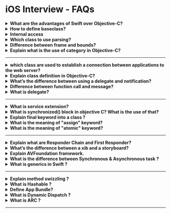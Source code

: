 # iOS Interview - FAQs

<details><summary><b>What are the advantages of Swift over Objective-C?</b></summary>

- Swift is easier to read and maintain.
- Swift is safer & faster.
- Swift is unified with memory management.
- Swift support dynamic libraries.
- Swift Playgrounds encourages interactive coding.

</details>

<details><summary><b>How to define baseclass?</b></summary><br/>
A class which does not have a superclass is called the base-class.
</details>

<details><summary><b>Internal access</b></summary><br/>

Internal access enables entities to be used within any source file from their defining module, but not in any source file outside of the module. Internal access is the default level of access.

</details>

<details><summary><b>Which class to use parsing?</b></summary><br/>

`NSXML` class can be used to parse xml document.

</details>

<details><summary><b>Difference between frame and bounds?
</b></summary><br/>

The bounds of an UIView is the rectangle, expressed as a location (x,y) and size (width, height) relative to its own coordinate system (0,0). The frame of an UIView is the rectangle, expressed as a location (x,y) and size (width, height) relative to the superview it is contained within.

</details>

<details><summary><b>
Explain what is the use of category in Objective-C?
</b></summary><br/>

The use of category in Objective-C is to extend an existing class by appending behavior that is useful only in certain situations. To add such extension to existing classes, objective –C provides extensions and categories. The syntax used to define a category is @interface keyword.

</details>

---

<details><summary><b>which class are used to establish a connection between applications to the web server?</b></summary><br/>

- NSURL
- NSURLRequest
- NSURLConnection
</details>

<details><summary><b>Explain class definition in Objective-C?</b></summary>

A class definition begins with the keyword @interface followed by the interface (class) name, and the class body, closed by a pair of curly braces.  In Objective-C, all classed are retrieved from the base class called NSObject. It gives basic methods like memory allocation and initialization.

</details>

<details><summary><b>What’s the difference between using a delegate and notification?</b></summary>

Both are used for sending values and messages to the interested parties. A delegate is for one-to-one communication and is a pattern promoted by Apple.

In delegation, the class raising events will have a property for the delegate and will typically expect it to implement some protocol. The delegating class can then call the delegates protocol methods.

Notification allows a class to broadcast events across the entire application to any interested parties. The broadcasting class doesn’t need to know anything about the listeners for this event, therefore notification is very useful in helping to decouple components in an application.

</details>

<details><summary><b>Difference between function call and message?</b></summary>

The difference between function call and message is that a function and its arguments are linked together in the compiled code, but a message and a receiving object are not linked  until the program is executing and the message is sent.

</details>

<details><summary><b>What is delegate?</b></summary>

Delegation is a commonly used pattern in object-oriented programming. It is a situation where an object, instead of performing a task itself, delegates that task to another, helper object. The helper object is called the delegate.

A delegate allows one object to send messages to another object when an event happens.

A delegate is just an object that another object sends messages to when certain things happen, so that the delegate can handle app-specific details the original object wasn't designed for. It's a way of customizing behavior without sub classing.

</details>

---

<details><summary><b>What is service extension?</b></summary>

The service extension allows to change the content in a notification before it is presented.

Ojha, Bandana. 200+ Frequently Asked Interview Questions & Answers in iOS Development: Swift & Objective -C Programming (Interview Q & A Series Book 9) (p. 12). Kindle Edition.

</details>

<details><summary><b>What is synchronized() block in objective C? What is the use of that?</b></summary>

The synchronized() directive locks a section of code for use by a single thread. Other threads are blocked until the thread exits the protected code.

</details>

<details><summary><b>Explain final keyword into a class ?</b></summary>

A class that is declared final cannot be sub classed.

</details>

<details><summary><b>What is the meaning of "assign" keyword?</b></summary>

Assign creates a reference from one object to another without increasing the retain count of the source object.

</details>

<details><summary><b>What is the meaning of "atomic" keyword?</b></summary>

“atomic”, the synthesized setter/getter will ensure that a whole value is always returned from the getter or set by the setter, only single thread can access variable to get or set value at a time.

</details>

---

<details><summary><b>Explain what are Responder Chain and First Responder?</b></summary>

A ResponderChain is a hierarchy of objects that can respond to events received. The first object in the ResponderChain is called the FirstResponder.

</details>

<details><summary><b>What’s the difference between a xib and a storyboard?</b></summary>

Both are used in Xcode to layout screens (view controllers). A xib defines a single View or View Controller screen, while a storyboard shows many view controllers and shows the relationship between them.

</details>

<details><summary><b>Explain AVFoundation framework.</b></summary>

AVFoundation allows us to work on a detailed level with time-based audio-visual data. With it, we can create, edit, analyze, and re-encode media files. AVFoundation has two sets of APIs, one is video and other one is audio.

</details>

<details><summary><b>What is the difference between Synchronous & Asynchronous task ?</b></summary>

Synchronous: waits until the task has completed Asynchronous: completes a task in background and can notify you when complete

</details>

<details><summary><b>What is generics in Swift ?</b></summary>

Generics create code that does not get specific about underlying data types.

</details>

---

<details><summary><b>Explain method swizzling ?</b></summary>

Method swizzling is a well-known practice in Objective-C and in other languages that support dynamic method dispatching. Through swizzling, the implementation of a method can be replaced with a different one at runtime, by changing the mapping

between a specific #selector(method) and the function that contains its implementation.

To use method swizzling with your Swift classes there are two requirements that you must comply with:-

- The class containing the methods to be swizzled must extend NSObject.
- The methods you want to swizzle must have the dynamic attribute.
</details>

<details><summary><b>What is Hashable ?</b></summary>

Hashable allows us to use our objects as keys in a dictionary. So, we can make our custom types.

</details>

<details><summary><b>Define App Bundle?</b></summary>

When you build your iOS app, Xcode packages it as a bundle. A bundle is a directory in the file system that groups related resources together in one place. An iOS app bundle contains the app executable file and supporting resource files such as app icons, image files, and localized content.

</details>

<details><summary><b>What is Dynamic Dispatch ?</b></summary>

Dynamic Dispatch is the process of selecting which implementation of a polymorphic operation that’s a method or a function to call at run time.

</details>

<details><summary><b>What is ARC ?</b></summary>

It stands for Automatic Reference Counting. ARC is a compiler feature that provides automatic memory management for Objective C Objects, so that developers can focus primarily on building application functionality and not worry about retain and releases.

</details>

---
